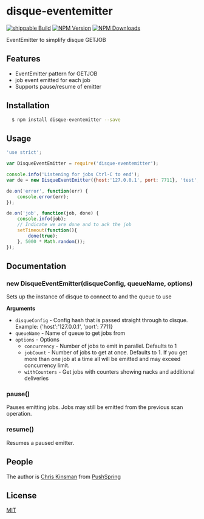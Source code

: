 # disque-eventemitter

  [![shippable Build][shippable-image]][shippable-url]
  [![NPM Version][npm-image]][npm-url]
  [![NPM Downloads][downloads-image]][downloads-url]

EventEmitter to simplify disque GETJOB

## Features
  * EventEmitter pattern for GETJOB
  * job event emitted for each job
  * Supports pause/resume of emitter

## Installation

``` bash
  $ npm install disque-eventemitter --save
```

## Usage

```js
'use strict';

var DisqueEventEmitter = require('disque-eventemitter');

console.info('Listening for jobs Ctrl-C to end');
var de = new DisqueEventEmitter({host:'127.0.0.1', port: 7711}, 'test', {concurrency: 2});

de.on('error', function(err) {
    console.error(err);
});

de.on('job', function(job, done) {
    console.info(job);
    // Indicate we are done and to ack the job
    setTimeout(function(){
        done(true);
    }, 5000 * Math.random());
});
```

## Documentation

### new DisqueEventEmitter(disqueConfig, queueName, options)

Sets up the instance of disque to connect to and the queue to use
 
__Arguments__

* `disqueConfig` - Config hash that is passed straight through to disque.  Example: {'host':'127.0.0.1', 'port': 7711} 
* `queueName` - Name of queue to get jobs from
* `options` - Options
    - `concurrency` - Number of jobs to emit in parallel.  Defaults to 1
    - `jobCount` - Number of jobs to get at once. Defaults to 1.  If you get more than one job at a time all will be emitted and may exceed concurrency limit.
    - `withCounters` - Get jobs with counters showing nacks and additional deliveries 


### pause()

Pauses emitting jobs.  Jobs may still be emitted from the previous scan operation.

### resume()

Resumes a paused emitter.

## People

The author is [Chris Kinsman](https://github.com/chriskinsman) from [PushSpring](http://www.pushspring.com)

## License

  [MIT](LICENSE)

[npm-image]: https://img.shields.io/npm/v/disque-eventemitter.svg?style=flat
[npm-url]: https://npmjs.org/package/disque-eventemitter
[downloads-image]: https://img.shields.io/npm/dm/disque-eventemitter.svg?style=flat
[downloads-url]: https://npmjs.org/package/disque-eventemitter
[shippable-image]: https://img.shields.io/shippable/chriskinsman/disque-eventemitter.svg
[shippable-url]: https://app.shippable.com/projects/56c0bcc51895ca447473f9f3
